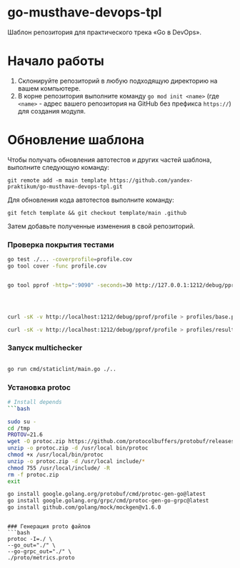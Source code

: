 # go-musthave-devops-tpl

Шаблон репозитория для практического трека «Go в DevOps».

# Начало работы

1. Склонируйте репозиторий в любую подходящую директорию на вашем компьютере.
2. В корне репозитория выполните команду `go mod init <name>` (где `<name>` - адрес вашего репозитория на GitHub без префикса `https://`) для создания модуля.

# Обновление шаблона

Чтобы получать обновления автотестов и других частей шаблона, выполните следующую команду:

```
git remote add -m main template https://github.com/yandex-praktikum/go-musthave-devops-tpl.git
```

Для обновления кода автотестов выполните команду:

```
git fetch template && git checkout template/main .github
```

Затем добавьте полученные изменения в свой репозиторий.

### Проверка покрытия тестами
```bash
go test ./... -coverprofile=profile.cov
go tool cover -func profile.cov


go tool pprof -http=":9090" -seconds=30 http://127.0.0.1:1212/debug/pprof/profile




curl -sK -v http://localhost:1212/debug/pprof/profile > profiles/base.pprof

curl -sK -v http://localhost:1212/debug/pprof/profile > profiles/result.pprof

```

### Запуск multichecker
```bash

go run cmd/staticlint/main.go ./..

```

### Установка protoc
```bash
# Install depends
```bash

sudo su -
cd /tmp
PROTOV=21.6
wget -O protoc.zip https://github.com/protocolbuffers/protobuf/releases/download/v${PROTOV}/protoc-${PROTOV}-linux-x86_64.zip
unzip -o protoc.zip -d /usr/local bin/protoc
chmod +x /usr/local/bin/protoc
unzip -o protoc.zip -d /usr/local include/*
chmod 755 /usr/local/include/ -R
rm -f protoc.zip
exit

go install google.golang.org/protobuf/cmd/protoc-gen-go@latest
go install google.golang.org/grpc/cmd/protoc-gen-go-grpc@latest 
go install github.com/golang/mock/mockgen@v1.6.0

```
```

### Генерация proto файлов
```bash
protoc -I=./ \
--go_out="./" \
--go-grpc_out="./" \
./proto/metrics.proto


```